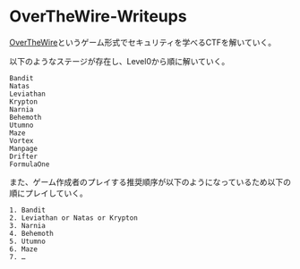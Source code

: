 # OverTheWire-Writeups

[OverTheWire](https://overthewire.org/wargames/)というゲーム形式でセキュリティを学べるCTFを解いていく。  

以下のようなステージが存在し、Level0から順に解いていく。  
```
Bandit
Natas
Leviathan
Krypton
Narnia
Behemoth
Utumno
Maze
Vortex
Manpage
Drifter
FormulaOne
```

また、ゲーム作成者のプレイする推奨順序が以下のようになっているため以下の順にプレイしていく。  
```
1. Bandit
2. Leviathan or Natas or Krypton
3. Narnia
4. Behemoth
5. Utumno
6. Maze
7. …
```
